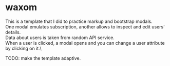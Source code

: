 # waxom

This is a template that I did to practice markup and bootstrap modals.\
One modal emulates subscription, another allows to inspect and edit users' details.\
Data about users is taken from random API service.\
When a user is clicked, a modal opens and  you can change a user attribute by clicking on it.\

TODO: make the template adaptive.
